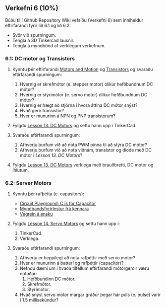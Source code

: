 

## Verkefni 6 (10%)
Búðu til í Github Repository Wiki vefsíðu (Verkefni 6) sem inniheldur eftirfarandi fyrir lið 6.1 og lið 6.2:

* Svör við spurningum.
* Tengla á 3D Tinkercad lausnir.
* Tengla á myndbönd af verklegum verkefnum.


### 6.1: DC motor og Transistors 

1. Kynntu þér eftirfarandi [Motors and Motion](https://www.instructables.com/lesson/Motors-and-Motion/)
og [Transistors](https://www.instructables.com/lesson/Transistors/) og svaraðu eftirfarandi spurningum:

   1. Hvernig er skrefmótor (e. stepper motor) ólíkur hefðbundnum DC mótor? 
   1. Hvernig er stýrimótor (e. servo motor) ólíkur hefðbundnum DC mótor? 
   1. Hvernig er hægt að stjórna í hvora áttina DC mótor snýst?    
   1. Hvað gerir transistor?
   1. Hver er munurinn á NPN og PNP transistorum?

1. Fylgdu [Lesson 13. DC Motors](https://learn.adafruit.com/adafruit-arduino-lesson-13-dc-motors) og settu hann upp í TinkerCad.

1. Svaraðu eftirfarandi spurningum:

   1. Afhverju þurfum við að nota PWM pinna til að stýra DC mótor?
   1. Afhverju þurfum við að nota viðnám, transistor og diode með DC mótor í _Lesson 13. DC Motors_?

1. Fylgdu [Lesson 13. DC Motors](https://learn.adafruit.com/adafruit-arduino-lesson-13-dc-motors) verklega með brauðbretti, DC motor og íhlutum.


### 6.2: Server Motors
1. Kynntu þér rafþétta (e. capasitors):

   * [Circuit Playground: C is for Capacitor](https://learn.adafruit.com/circuit-playground-c-is-for-capacitor/video)
   * [Myndbandsfyrirlestur frá kennara](https://www.youtube.com/watch?v=XOumiF_F8ww&feature=youtu.be)
   * [Vegrein á ensku](https://www.instructables.com/lesson/Capacitors-2/)

1. Fylgdu [Lesson 14. Servo Motors](https://learn.adafruit.com/adafruit-arduino-lesson-14-servo-motors) og settu hann upp í:

   1. TinkerCad.
   1. Verklega.
   
1. Svaraðu eftirfarandi spurningum:

   1. Afhverju er heppilegt að nota rafþéttir með servo motor?
   1. Hver er munurinn á batterí og rafþéttir (capacitor)?
   1. Nefndu dæmi um i hvaða tilfellum eftirfarandi mótorgerðir væru notaðar: 
        1. Hefðbundinn DC mótor.
        1. Skrefmótor.
        1. Stýrimótor.
   1. Hvað snýst servo motor margar gráður þegar hár púls (e. pulse) varir í 1.5 millisekúndur?
  

